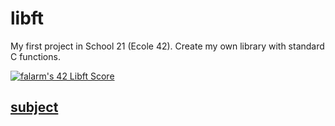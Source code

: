 # libft
My first project in School 21 (Ecole 42). Create my own library with standard C functions.

[![falarm's 42 Libft Score](https://badge42.vercel.app/api/v2/cl23rylyn001609lbgc4t4lzn/project/2364881)](https://github.com/JaeSeoKim/badge42)

## [subject](https://github.com/Fuse23/libft/blob/main/en.subject.pdf)
